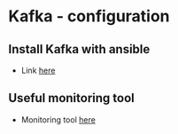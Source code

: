 # Kafka - configuration #

## Install Kafka with ansible
* Link <a href="https://github.com/eum602/Installer"> here </a>

## Useful monitoring tool
*  Monitoring tool <a href="https://github.com/yahoo/kafka-manager"> here </a>

